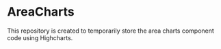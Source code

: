 # AreaCharts
This repository is created to temporarily store the area charts component code using Highcharts.
